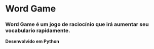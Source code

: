 # Word Game

### Word Game é um jogo de raciocínio que irá aumentar seu vocabulario rapidamente.

**Desenvolvido em Python**
